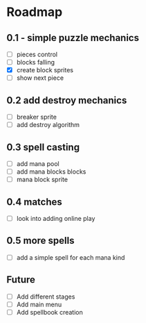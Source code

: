 

# Roadmap
## 0.1 - simple puzzle mechanics

- [ ] pieces control
- [ ] blocks falling
- [x] create block sprites
- [ ] show next piece

## 0.2 add destroy mechanics
- [ ] breaker sprite
- [ ] add destroy algorithm

## 0.3 spell casting
- [ ] add mana pool
- [ ] add mana blocks blocks
- [ ] mana block sprite

## 0.4 matches
- [ ] look into adding online play

## 0.5 more spells
- [ ] add a simple spell for each mana kind

## Future
- [ ] Add different stages
- [ ] Add main menu
- [ ] Add spellbook creation